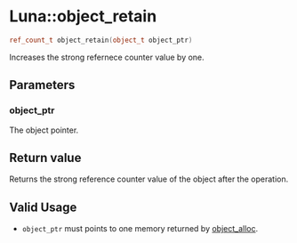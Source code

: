 # Luna::object_retain

```c++
ref_count_t object_retain(object_t object_ptr)
```

Increases the strong refernece counter value by one. 



## Parameters
### object_ptr
The object pointer. 

## Return value
Returns the strong reference counter value of the object after the operation. 

## Valid Usage
* `object_ptr` must points to one memory returned by [object_alloc](group___runtime_object_1ga8ba411b5dc3e81b9d5c0283752e22b9e.md). 

